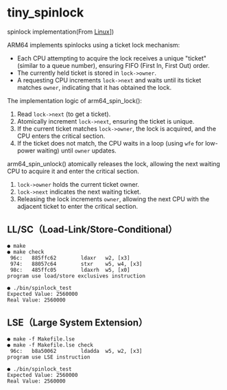 # tiny_spinlock

spinlock implementation(From [Linux](https://elixir.bootlin.com/linux/v4.14.336/source/arch/arm64/include/asm/spinlock.h#L228)])

ARM64 implements spinlocks using a ticket lock mechanism:
- Each CPU attempting to acquire the lock receives a unique "ticket"
  (similar to a queue number), ensuring FIFO (First In, First Out) order.
- The currently held ticket is stored in `lock->owner`.
- A requesting CPU increments `lock->next` and waits until its ticket
matches `owner`, indicating that it has obtained the lock.

The implementation logic of arm64_spin_lock():
1. Read `lock->next` (to get a ticket).
2. Atomically increment `lock->next`, ensuring the ticket is unique.
3. If the current ticket matches `lock->owner`, the lock is acquired, and the CPU enters the critical section.
4. If the ticket does not match, the CPU waits in a loop (using `wfe` for low-power waiting) until `owner` updates.

arm64_spin_unlock() atomically releases the lock, allowing the next waiting CPU to acquire it and enter the critical section.
1. `lock->owner` holds the current ticket owner.
2. `lock->next` indicates the next waiting ticket.
3. Releasing the lock increments `owner`, allowing the next CPU with the adjacent ticket to enter the critical section.

## LL/SC（Load-Link/Store-Conditional）

```
● make
● make check
 96c:   885ffc62        ldaxr   w2, [x3]
 974:   88057c64        stxr    w5, w4, [x3]
 98c:   485ffc05        ldaxrh  w5, [x0]
program use load/store exclusives instruction

● ./bin/spinlock_test
Expected Value: 2560000
Real Value: 2560000
```

## LSE（Large System Extension）

```
● make -f Makefile.lse
● make -f Makefile.lse check
 96c:   b8a50062        ldadda  w5, w2, [x3]
program use LSE instruction

● ./bin/spinlock_test
Expected Value: 2560000
Real Value: 2560000
```

